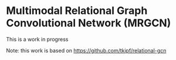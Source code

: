 Multimodal Relational Graph Convolutional Network (MRGCN)
=====

This is a work in progress

Note: this work is based on https://github.com/tkipf/relational-gcn
